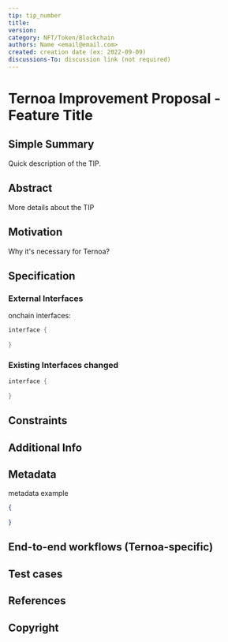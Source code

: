 ```yaml
---
tip: tip_number
title: 
version: 
category: NFT/Token/Blockchain
authors: Name <email@email.com>
created: creation date (ex: 2022-09-09)
discussions-To: discussion link (not required)
---
```


# Ternoa Improvement Proposal - Feature Title

## Simple Summary

Quick description of the TIP.

## Abstract

More details about the TIP

## Motivation

Why it's necessary for Ternoa?

## Specification

### External Interfaces

onchain interfaces:

```rust
interface { 
  
}
```

### Existing Interfaces changed

```rust
interface {
  
}
```

## Constraints

## Additional Info

## Metadata

metadata example

```json
{
	
}
```

## End-to-end workflows (Ternoa-specific)

## Test cases
 
## References

## Copyright
